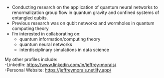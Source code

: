 - Conducting research on the application of quantum neural networks to renormalization group flow in quantum gravity and confined systems of entangled qubits.
- Previous research was on qubit networks and wormholes in quantum computing theory
- I’m interested in collaborating on:
  - quantum information/computing theory
  - quantum neural networks
  - interdisciplinary simulations in data science
 
My other profiles include: <br>
-LinkedIn: https://www.linkedin.com/in/jeffrey-morais/  
-Personal Website: https://jeffreymorais.netlify.app/

